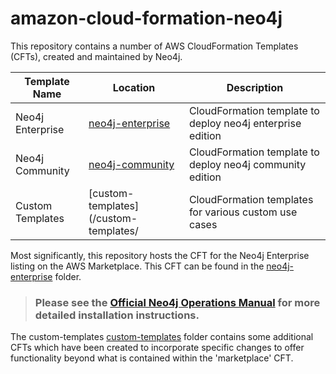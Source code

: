 # amazon-cloud-formation-neo4j

This repository contains a number of AWS CloudFormation Templates (CFTs), created and maintained by Neo4j.


| Template Name | Location | Description |
| ------------- | -------- | ----------- |
| Neo4j Enterprise | [neo4j-enterprise](/neo4j-enterprise/) | CloudFormation template to deploy neo4j enterprise edition |
| Neo4j Community  | [neo4j-community](/neo4j-community/)   | CloudFormation template to deploy neo4j community edition
| Custom Templates | [custom-templates](/custom-templates/  | CloudFormation templates for various custom use cases

Most significantly, this repository hosts the CFT for the Neo4j Enterprise listing on the AWS Marketplace.  This CFT can be found in the [neo4j-enterprise](/neo4j-enterprise/) folder.

> ### Please see the [Official Neo4j Operations Manual](https://neo4j.com/docs/operations-manual/current/cloud-deployments/neo4j-aws/) for more detailed installation instructions.

The custom-templates [custom-templates](/custom-templates/) folder contains some additional CFTs which have been created to incorporate specific changes to offer functionality beyond what is contained within the 'marketplace' CFT.

